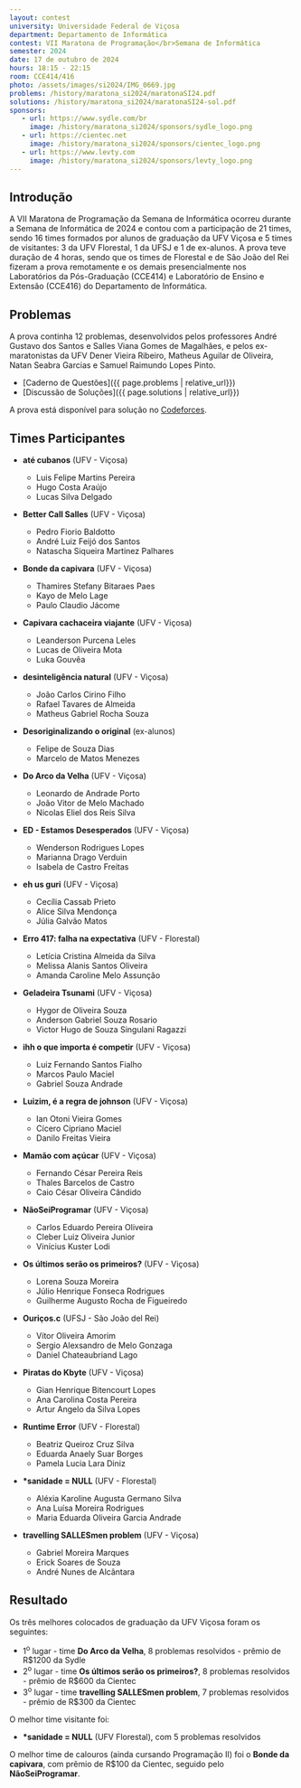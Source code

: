```yaml
---
layout: contest
university: Universidade Federal de Viçosa
department: Departamento de Informática
contest: VII Maratona de Programação</br>Semana de Informática
semester: 2024
date: 17 de outubro de 2024
hours: 18:15 - 22:15
room: CCE414/416
photo: /assets/images/si2024/IMG_0669.jpg
problems: /history/maratona_si2024/maratonaSI24.pdf
solutions: /history/maratona_si2024/maratonaSI24-sol.pdf
sponsors:
   - url: https://www.sydle.com/br
     image: /history/maratona_si2024/sponsors/sydle_logo.png
   - url: https://cientec.net
     image: /history/maratona_si2024/sponsors/cientec_logo.png
   - url: https://www.levty.com
     image: /history/maratona_si2024/sponsors/levty_logo.png
---
```


## **Introdução**

A VII Maratona de Programação da Semana de Informática ocorreu durante a Semana de Informática de 2024 e contou com a participação de 21 times, sendo 16 times formados por alunos de graduação da UFV Viçosa e 5 times de visitantes: 3 da UFV Florestal, 1 da UFSJ e 1 de ex-alunos. A prova teve duração de 4 horas, sendo que os times de Florestal e de São João del Rei fizeram a prova remotamente e os demais presencialmente nos Laboratórios da Pós-Graduação (CCE414) e Laboratório de Ensino e Extensão (CCE416) do Departamento de Informática.


<!--
## **Organizadores**

O evento foi organizado pelos seguintes professores do [Departamento de Informática](https://www2.dpi.ufv.br/) (DPI) da UFV:

- André Gustavo dos Santos
- Salles Viana Gomes de Magalhães
-->

## **Problemas**

A prova continha 12 problemas, desenvolvidos pelos professores André Gustavo dos Santos e Salles Viana Gomes de Magalhães, e pelos ex-maratonistas da UFV Dener Vieira Ribeiro, Matheus Aguilar de Oliveira, Natan Seabra Garcias e Samuel Raimundo Lopes Pinto. 

- [Caderno de Questões]({{ page.problems | relative_url}})
- [Discussão de Soluções]({{ page.solutions | relative_url}})

A prova está disponível para solução no [Codeforces](https://codeforces.com/group/ZUukhOS6Bj/contest/559497).

## **Times Participantes**
- **até cubanos** (UFV - Viçosa)
    - Luis Felipe Martins Pereira
    - Hugo Costa Araújo
    - Lucas Silva Delgado

- **Better Call Salles** (UFV - Viçosa)
    - Pedro Fiorio Baldotto
    - André Luiz Feijó dos Santos
    - Natascha Siqueira Martinez Palhares

- **Bonde da capivara** (UFV - Viçosa)
    - Thamires Stefany Bitaraes Paes
    - Kayo de Melo Lage
    - Paulo Claudio Jácome

- **Capivara cachaceira viajante** (UFV - Viçosa)
    - Leanderson Purcena Leles
    - Lucas de Oliveira Mota
    - Luka Gouvêa

- **desinteligência natural** (UFV - Viçosa)
    - João Carlos Cirino Filho
    - Rafael Tavares de Almeida
    - Matheus Gabriel Rocha Souza

- **Desoriginalizando o original** (ex-alunos)
    - Felipe de Souza Dias
    - Marcelo de Matos Menezes

- **Do Arco da Velha** (UFV - Viçosa)
    - Leonardo de Andrade Porto
    - João Vitor de Melo Machado
    - Nicolas Eliel dos Reis Silva

- **ED - Estamos Desesperados** (UFV - Viçosa)
    - Wenderson Rodrigues Lopes
    - Marianna Drago Verduin
    - Isabela de Castro Freitas

- **eh us guri** (UFV - Viçosa)
    - Cecília Cassab Prieto
    - Alice Silva Mendonça
    - Júlia Galvão Matos

- **Erro 417: falha na expectativa** (UFV - Florestal)
    - Letícia Cristina Almeida da Silva 
    - Melissa Alanis Santos Oliveira 
    - Amanda Caroline Melo Assunção

- **Geladeira Tsunami** (UFV - Viçosa)
    - Hygor de Oliveira Souza
    - Anderson Gabriel Souza Rosario
    - Victor Hugo de Souza Singulani Ragazzi

- **ihh o que importa é competir** (UFV - Viçosa)
    - Luiz Fernando Santos Fialho 
    - Marcos Paulo Maciel 
    - Gabriel Souza Andrade

- **Luizim, é a regra de johnson** (UFV - Viçosa)
    - Ian Otoni Vieira Gomes
    - Cícero Cipriano Maciel
    - Danilo Freitas Vieira

- **Mamão com açúcar** (UFV - Viçosa)
    - Fernando César Pereira Reis
    - Thales Barcelos de Castro
    - Caio César Oliveira Cândido

- **NãoSeiProgramar** (UFV - Viçosa)
    - Carlos Eduardo Pereira Oliveira
    - Cleber Luiz Oliveira Junior
    - Vinícius Kuster Lodi

- **Os últimos serão os primeiros?** (UFV - Viçosa)
    - Lorena Souza Moreira
    - Júlio Henrique Fonseca Rodrigues
    - Guilherme Augusto Rocha de Figueiredo   

- **Ouriços.c** (UFSJ - São João del Rei)
    - Vítor Oliveira Amorim
    - Sergio Alexsandro de Melo Gonzaga
    - Daniel Chateaubriand Lago

- **Piratas do Kbyte** (UFV - Viçosa)
    - Gian Henrique Bitencourt Lopes
    - Ana Carolina Costa Pereira 
    - Artur Angelo da Silva Lopes

- **Runtime Error** (UFV - Florestal)
    - Beatriz Queiroz Cruz Silva
    - Eduarda Anaely Suar Borges
    - Pamela Lucia Lara Diniz

- __*sanidade = NULL__ (UFV - Florestal)
    - Aléxia Karoline Augusta Germano Silva
    - Ana Luísa Moreira Rodrigues
    - Maria Eduarda Oliveira Garcia Andrade

- **travelling SALLESmen problem** (UFV - Viçosa)
    - Gabriel Moreira Marques
    - Erick Soares de Souza
    - André Nunes de Alcântara





## **Resultado**

Os três melhores colocados de graduação da UFV Viçosa foram os seguintes:
- 1<sup>o</sup>  lugar - time **Do Arco da Velha**, 8 problemas resolvidos - prêmio de R$1200 da Sydle
- 2<sup>o</sup>  lugar -  time **Os últimos serão os primeiros?**, 8 problemas resolvidos - prêmio de R$600 da Cientec
- 3<sup>o</sup>  lugar -  time **travelling SALLESmen problem**, 7 problemas resolvidos - prêmio de R$300 da Cientec

O melhor time visitante foi: 
- __*sanidade = NULL__ (UFV Florestal), com 5 problemas resolvidos

O melhor time de calouros (ainda cursando Programação II)  foi o **Bonde da capivara**, com prêmio de R$100 da Cientec, seguido pelo **NãoSeiProgramar**.

